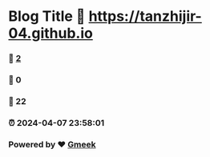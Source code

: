 # Blog Title :link: https://tanzhijir-04.github.io 
### :page_facing_up: [2](https://tanzhijir-04.github.io/tag.html) 
### :speech_balloon: 0 
### :hibiscus: 22 
### :alarm_clock: 2024-04-07 23:58:01 
### Powered by :heart: [Gmeek](https://github.com/Meekdai/Gmeek)
